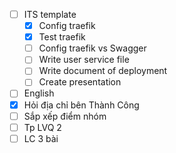 - [ ] ITS template
	- [x] Config traefik
	- [x] Test traefik
	- [ ] Config traefik vs Swagger
	- [ ] Write user service file
	- [ ] Write document of deployment
	- [ ] Create presentation
- [ ] English
- [x] Hỏi địa chỉ bên Thành Công
- [ ] Sắp xếp điểm nhóm
- [ ] Tp LVQ 2
- [ ] LC 3 bài